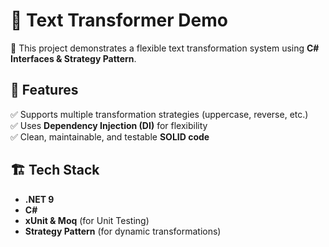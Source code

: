 # 📝 Text Transformer Demo

🚀 This project demonstrates a flexible text transformation system using **C# Interfaces & Strategy Pattern**.

## 📌 Features
✅ Supports multiple transformation strategies (uppercase, reverse, etc.)  
✅ Uses **Dependency Injection (DI)** for flexibility  
✅ Clean, maintainable, and testable **SOLID code**

## 🏗 Tech Stack
- **.NET 9**
- **C#**
- **xUnit & Moq** (for Unit Testing)
- **Strategy Pattern** (for dynamic transformations)

